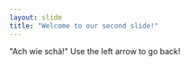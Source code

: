 ```yaml
---
layout: slide
title: "Welcome to our second slide!"
---
```

"Ach wie schä!"
Use the left arrow to go back!
